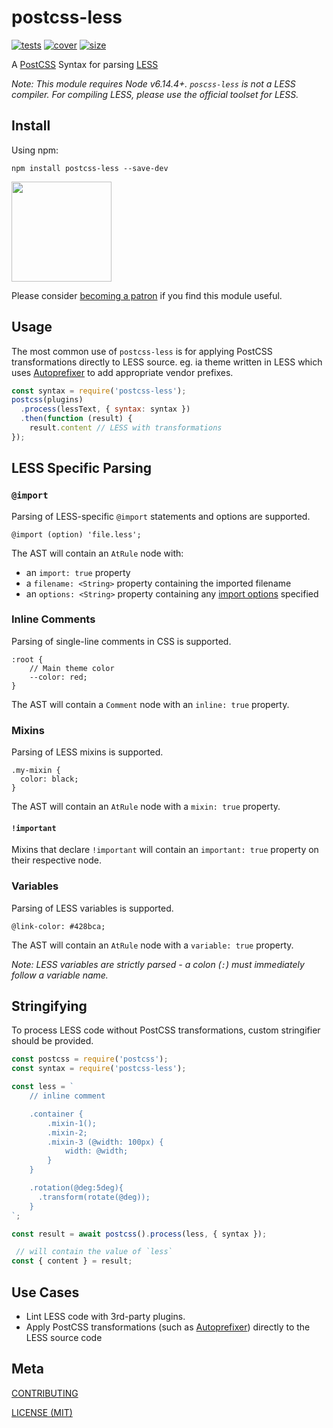 [tests]: 	https://img.shields.io/circleci/project/github/shellscape/postcss-less.svg
[tests-url]: https://circleci.com/gh/shellscape/postcss-less

[cover]: https://codecov.io/gh/shellscape/postcss-less/branch/master/graph/badge.svg
[cover-url]: https://codecov.io/gh/shellscape/postcss-less

[size]: https://packagephobia.now.sh/badge?p=postcss-less
[size-url]: https://packagephobia.now.sh/result?p=postcss-less

[PostCSS]: https://github.com/postcss/postcss
[PostCSS-SCSS]: https://github.com/postcss/postcss-scss
[LESS]: http://lesless.org
[Autoprefixer]: https://github.com/postcss/autoprefixer
[Stylelint]: http://stylelint.io/

# postcss-less

[![tests][tests]][tests-url]
[![cover][cover]][cover-url]
[![size][size]][size-url]

A [PostCSS] Syntax for parsing [LESS]

_Note: This module requires Node v6.14.4+. `poscss-less` is not a LESS compiler. For compiling LESS, please use the official toolset for LESS._

## Install

Using npm:

```console
npm install postcss-less --save-dev
```

<a href="https://www.patreon.com/shellscape">
  <img src="https://c5.patreon.com/external/logo/become_a_patron_button@2x.png" width="160">
</a>

Please consider [becoming a patron](https://www.patreon.com/shellscape) if you find this module useful.

## Usage

The most common use of `postcss-less` is for applying PostCSS transformations directly to LESS source. eg. ia theme written in LESS which uses [Autoprefixer] to add appropriate vendor prefixes.

```js
const syntax = require('postcss-less');
postcss(plugins)
  .process(lessText, { syntax: syntax })
  .then(function (result) {
    result.content // LESS with transformations
});
```

## LESS Specific Parsing

### `@import`

Parsing of LESS-specific `@import` statements and options are supported.

```less
@import (option) 'file.less';
```

The AST will contain an `AtRule` node with:

- an `import: true` property
- a `filename: <String>` property containing the imported filename
- an `options: <String>` property containing any [import options](http://lesscss.org/features/#import-atrules-feature-import-options) specified

### Inline Comments

Parsing of single-line comments in CSS is supported.

```less
:root {
    // Main theme color
    --color: red;
}
```

The AST will contain a `Comment` node with an `inline: true` property.

### Mixins

Parsing of LESS mixins is supported.

```less
.my-mixin {
  color: black;
}
```

The AST will contain an `AtRule` node with a `mixin: true` property.

#### `!important`

Mixins that declare `!important` will contain an `important: true` property on their respective node.

### Variables

Parsing of LESS variables is supported.

```less
@link-color: #428bca;
```

The AST will contain an `AtRule` node with a `variable: true` property.

_Note: LESS variables are strictly parsed - a colon (`:`) must immediately follow a variable name._

## Stringifying

To process LESS code without PostCSS transformations, custom stringifier
should be provided.

```js
const postcss = require('postcss');
const syntax = require('postcss-less');

const less = `
    // inline comment

    .container {
        .mixin-1();
        .mixin-2;
        .mixin-3 (@width: 100px) {
            width: @width;
        }
    }

    .rotation(@deg:5deg){
      .transform(rotate(@deg));
    }
`;

const result = await postcss().process(less, { syntax });

 // will contain the value of `less`
const { content } = result;
```

## Use Cases

- Lint LESS code with 3rd-party plugins.
- Apply PostCSS transformations (such as [Autoprefixer](https://github.com/postcss/autoprefixer)) directly to the LESS source code

## Meta

[CONTRIBUTING](./.github/CONTRIBUTING)

[LICENSE (MIT)](./LICENSE)
